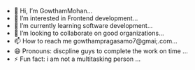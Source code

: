 - 👋 Hi, I’m GowthamMohan...
- 👀 I’m interested in Frontend development...
- 🌱 I’m currently learning software development...
- 💞️ I’m looking to collaborate on good organizations...
- 📫 How to reach me gowthampragasamo7@gmai;.com...
- 😄 Pronouns: discpline guys to complete the work on time ...
- ⚡ Fun fact: i am not a multitasking person  ...

<!---
gowtham09052000/gowtham09052000 is a ✨ special ✨ repository because its `README.md` (this file) appears on your GitHub profile.
You can click the Preview link to take a look at your changes.
--->
